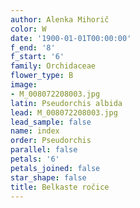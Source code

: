 ```yaml
---
author: Alenka Mihorič
color: W
date: '1900-01-01T00:00:00'
f_end: '8'
f_start: '6'
family: Orchidaceae
flower_type: B
image:
- M_008072208003.jpg
latin: Pseudorchis albida
lead: M_008072208003.jpg
lead_sample: false
name: index
order: Pseudorchis
parallel: false
petals: '6'
petals_joined: false
star_shape: false
title: Belkaste ročice
---
```


